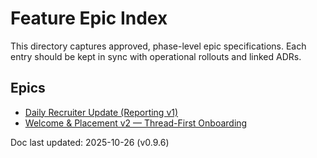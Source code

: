 # Feature Epic Index

This directory captures approved, phase-level epic specifications. Each entry should be kept in sync with operational rollouts and linked ADRs.

## Epics
- [Daily Recruiter Update (Reporting v1)](EPIC_DailyRecruiterUpdate.md)
- [Welcome & Placement v2 — Thread-First Onboarding](EPIC_WelcomePlacementV2.md)

Doc last updated: 2025-10-26 (v0.9.6)
